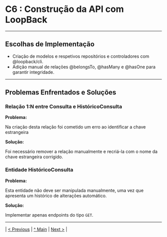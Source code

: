 # C6 : Construção da API com LoopBack

---

## Escolhas de Implementação

- Criação de modelos e respetivos repositórios e controladores com @loopback/cli.
- Adição manual de relações @belongsTo, @hasMany e @hasOne para garantir integridade.

---

## Problemas Enfrentados e Soluções

### Relação 1:N entre Consulta e HistóricoConsulta

**Problema:**

Na criação desta relação foi cometido um erro ao identificar a chave estrangeira

**Solução:**

Foi necessário remover a relação manualmente e recriá-la com o nome da chave estrangeira corrigido.

### Entidade HistóricoConsulta

**Problema:**

Esta entidade não deve ser manipulada manualmente, uma vez que apresenta um histórico de alterações automático.

**Solução:**

Implementar apenas endpoints do tipo `GET`.

---

| [< Previous](rpf05.md) | [^ Main](/../../) | [Next >](rpf07.md) |

